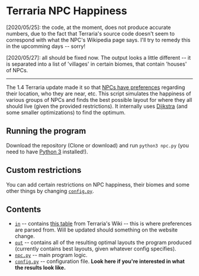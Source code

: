 # Terraria NPC Happiness

[2020/05/25]: the code, at the moment, does not produce accurate numbers, due to the fact that Terraria's source code doesn't seem to correspond with what the NPC's Wikipedia page says. I'll try to remedy this in the upcomming days -- sorry!

[2020/05/27]: all should be fixed now. The output looks a little different -- it is separated into a list of 'villages' in certain biomes, that contain 'houses' of NPCs.

---

The 1.4 Terraria update made it so that [NPCs have preferences](https://terraria.gamepedia.com/Happiness#Happiness) regarding their location, who they are near, etc. This script simulates the happiness of various groups of NPCs and finds the best possible layout for where they all should live (given the provided restrictions). It internally uses [Dijkstra](https://en.wikipedia.org/wiki/Dijkstra%27s_algorithm) (and some smaller optimizations) to find the optimum.

## Running the program
Download the repository (Clone or download) and run `python3 npc.py` (you need to have [Python 3](https://www.python.org/) installed!).

## Custom restrictions
You can add certain restrictions on NPC happiness, their biomes and some other things by changing [`config.py`](config.py).

## Contents
- [`in`](in) -- contains [this table](https://terraria.gamepedia.com/index.php?title=NPCs&action=edit&section=11) from Terraria's Wiki -- this is where preferences are parsed from. Will be updated should something on the website change.
- [`out`](out) -- contains all of the resulting optimal layouts the program produced (currently contains best layouts, given whatever config specifies).
- [`npc.py`](npc.py) -- main program logic.
- [`config.py`](config.py) -- configuration file. **Look here if you're interested in what the results look like.**
